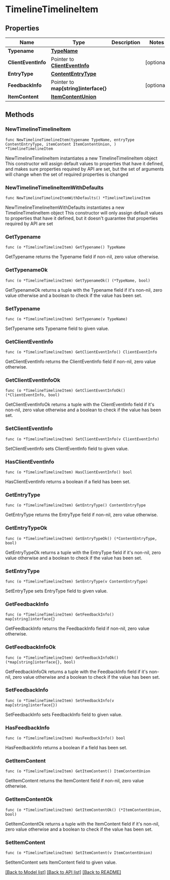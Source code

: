# TimelineTimelineItem

## Properties

Name | Type | Description | Notes
------------ | ------------- | ------------- | -------------
**Typename** | [**TypeName**](TypeName.md) |  | 
**ClientEventInfo** | Pointer to [**ClientEventInfo**](ClientEventInfo.md) |  | [optional] 
**EntryType** | [**ContentEntryType**](ContentEntryType.md) |  | 
**FeedbackInfo** | Pointer to **map[string]interface{}** |  | [optional] 
**ItemContent** | [**ItemContentUnion**](ItemContentUnion.md) |  | 

## Methods

### NewTimelineTimelineItem

`func NewTimelineTimelineItem(typename TypeName, entryType ContentEntryType, itemContent ItemContentUnion, ) *TimelineTimelineItem`

NewTimelineTimelineItem instantiates a new TimelineTimelineItem object
This constructor will assign default values to properties that have it defined,
and makes sure properties required by API are set, but the set of arguments
will change when the set of required properties is changed

### NewTimelineTimelineItemWithDefaults

`func NewTimelineTimelineItemWithDefaults() *TimelineTimelineItem`

NewTimelineTimelineItemWithDefaults instantiates a new TimelineTimelineItem object
This constructor will only assign default values to properties that have it defined,
but it doesn't guarantee that properties required by API are set

### GetTypename

`func (o *TimelineTimelineItem) GetTypename() TypeName`

GetTypename returns the Typename field if non-nil, zero value otherwise.

### GetTypenameOk

`func (o *TimelineTimelineItem) GetTypenameOk() (*TypeName, bool)`

GetTypenameOk returns a tuple with the Typename field if it's non-nil, zero value otherwise
and a boolean to check if the value has been set.

### SetTypename

`func (o *TimelineTimelineItem) SetTypename(v TypeName)`

SetTypename sets Typename field to given value.


### GetClientEventInfo

`func (o *TimelineTimelineItem) GetClientEventInfo() ClientEventInfo`

GetClientEventInfo returns the ClientEventInfo field if non-nil, zero value otherwise.

### GetClientEventInfoOk

`func (o *TimelineTimelineItem) GetClientEventInfoOk() (*ClientEventInfo, bool)`

GetClientEventInfoOk returns a tuple with the ClientEventInfo field if it's non-nil, zero value otherwise
and a boolean to check if the value has been set.

### SetClientEventInfo

`func (o *TimelineTimelineItem) SetClientEventInfo(v ClientEventInfo)`

SetClientEventInfo sets ClientEventInfo field to given value.

### HasClientEventInfo

`func (o *TimelineTimelineItem) HasClientEventInfo() bool`

HasClientEventInfo returns a boolean if a field has been set.

### GetEntryType

`func (o *TimelineTimelineItem) GetEntryType() ContentEntryType`

GetEntryType returns the EntryType field if non-nil, zero value otherwise.

### GetEntryTypeOk

`func (o *TimelineTimelineItem) GetEntryTypeOk() (*ContentEntryType, bool)`

GetEntryTypeOk returns a tuple with the EntryType field if it's non-nil, zero value otherwise
and a boolean to check if the value has been set.

### SetEntryType

`func (o *TimelineTimelineItem) SetEntryType(v ContentEntryType)`

SetEntryType sets EntryType field to given value.


### GetFeedbackInfo

`func (o *TimelineTimelineItem) GetFeedbackInfo() map[string]interface{}`

GetFeedbackInfo returns the FeedbackInfo field if non-nil, zero value otherwise.

### GetFeedbackInfoOk

`func (o *TimelineTimelineItem) GetFeedbackInfoOk() (*map[string]interface{}, bool)`

GetFeedbackInfoOk returns a tuple with the FeedbackInfo field if it's non-nil, zero value otherwise
and a boolean to check if the value has been set.

### SetFeedbackInfo

`func (o *TimelineTimelineItem) SetFeedbackInfo(v map[string]interface{})`

SetFeedbackInfo sets FeedbackInfo field to given value.

### HasFeedbackInfo

`func (o *TimelineTimelineItem) HasFeedbackInfo() bool`

HasFeedbackInfo returns a boolean if a field has been set.

### GetItemContent

`func (o *TimelineTimelineItem) GetItemContent() ItemContentUnion`

GetItemContent returns the ItemContent field if non-nil, zero value otherwise.

### GetItemContentOk

`func (o *TimelineTimelineItem) GetItemContentOk() (*ItemContentUnion, bool)`

GetItemContentOk returns a tuple with the ItemContent field if it's non-nil, zero value otherwise
and a boolean to check if the value has been set.

### SetItemContent

`func (o *TimelineTimelineItem) SetItemContent(v ItemContentUnion)`

SetItemContent sets ItemContent field to given value.



[[Back to Model list]](../README.md#documentation-for-models) [[Back to API list]](../README.md#documentation-for-api-endpoints) [[Back to README]](../README.md)


